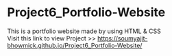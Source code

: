 # Project6_Portfolio-Website
This is a portfolio website made by using HTML &amp; CSS 
<br>
Visit this link to view Project >> https://soumyajit-bhowmick.github.io/Project6_Portfolio-Website/
